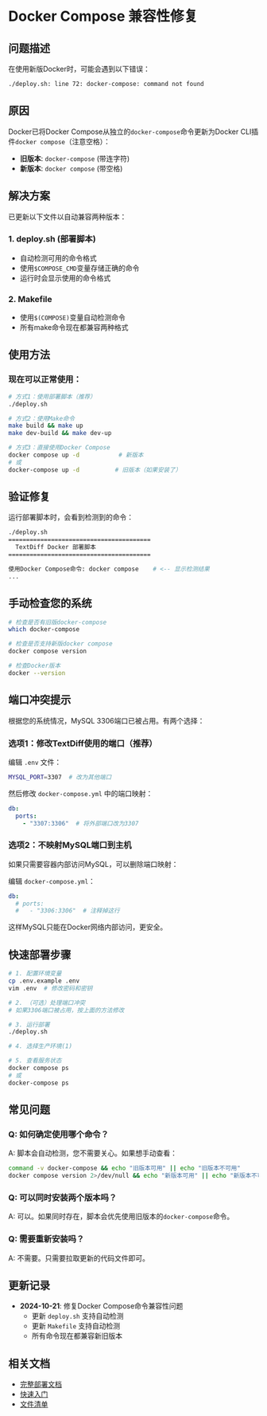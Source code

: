 # Docker Compose 兼容性修复

## 问题描述

在使用新版Docker时，可能会遇到以下错误：
```bash
./deploy.sh: line 72: docker-compose: command not found
```

## 原因

Docker已将Docker Compose从独立的`docker-compose`命令更新为Docker CLI插件`docker compose`（注意空格）：
- **旧版本**: `docker-compose` (带连字符)
- **新版本**: `docker compose` (带空格)

## 解决方案

已更新以下文件以自动兼容两种版本：

### 1. deploy.sh (部署脚本)
- 自动检测可用的命令格式
- 使用`$COMPOSE_CMD`变量存储正确的命令
- 运行时会显示使用的命令格式

### 2. Makefile
- 使用`$(COMPOSE)`变量自动检测命令
- 所有make命令现在都兼容两种格式

## 使用方法

### 现在可以正常使用：

```bash
# 方式1：使用部署脚本（推荐）
./deploy.sh

# 方式2：使用Make命令
make build && make up
make dev-build && make dev-up

# 方式3：直接使用Docker Compose
docker compose up -d           # 新版本
# 或
docker-compose up -d          # 旧版本（如果安装了）
```

## 验证修复

运行部署脚本时，会看到检测到的命令：

```bash
./deploy.sh
========================================
  TextDiff Docker 部署脚本
========================================

使用Docker Compose命令: docker compose    # <-- 显示检测结果
...
```

## 手动检查您的系统

```bash
# 检查是否有旧版docker-compose
which docker-compose

# 检查是否支持新版docker compose
docker compose version

# 检查Docker版本
docker --version
```

## 端口冲突提示

根据您的系统情况，MySQL 3306端口已被占用。有两个选择：

### 选项1：修改TextDiff使用的端口（推荐）

编辑 `.env` 文件：
```bash
MYSQL_PORT=3307  # 改为其他端口
```

然后修改 `docker-compose.yml` 中的端口映射：
```yaml
db:
  ports:
    - "3307:3306"  # 将外部端口改为3307
```

### 选项2：不映射MySQL端口到主机

如果只需要容器内部访问MySQL，可以删除端口映射：

编辑 `docker-compose.yml`：
```yaml
db:
  # ports:
  #   - "3306:3306"  # 注释掉这行
```

这样MySQL只能在Docker网络内部访问，更安全。

## 快速部署步骤

```bash
# 1. 配置环境变量
cp .env.example .env
vim .env  # 修改密码和密钥

# 2. （可选）处理端口冲突
# 如果3306端口被占用，按上面的方法修改

# 3. 运行部署
./deploy.sh

# 4. 选择生产环境(1)

# 5. 查看服务状态
docker compose ps
# 或
docker-compose ps
```

## 常见问题

### Q: 如何确定使用哪个命令？

A: 脚本会自动检测，您不需要关心。如果想手动查看：
```bash
command -v docker-compose && echo "旧版本可用" || echo "旧版本不可用"
docker compose version 2>/dev/null && echo "新版本可用" || echo "新版本不可用"
```

### Q: 可以同时安装两个版本吗？

A: 可以。如果同时存在，脚本会优先使用旧版本的`docker-compose`命令。

### Q: 需要重新安装吗？

A: 不需要。只需要拉取更新的代码文件即可。

## 更新记录

- **2024-10-21**: 修复Docker Compose命令兼容性问题
  - 更新 `deploy.sh` 支持自动检测
  - 更新 `Makefile` 支持自动检测
  - 所有命令现在都兼容新旧版本

## 相关文档

- [完整部署文档](./DOCKER_DEPLOY.md)
- [快速入门](./README_DOCKER.md)
- [文件清单](./DOCKER_FILES_SUMMARY.md)
